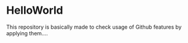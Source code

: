 # HelloWorld
This repository is basically made to check usage of Github features by applying them....
